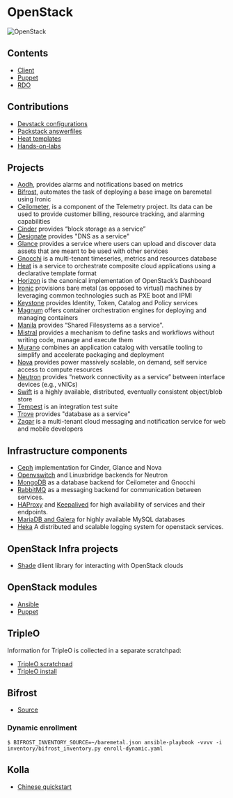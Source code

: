 OpenStack
=========

![OpenStack](http://docs.openstack.org/infra/publications/overview/graphics/openstack-cloud-software-horizontal-small.png)


## Contents

  * [Client](client.md)
  * [Puppet](puppet.md)
  * [RDO](rdo.md)


## Contributions

  * [Devstack configurations](https://github.com/gbraad/openstack-devstack-configurations)
  * [Packstack answerfiles](https://github.com/gbraad/openstack-packstack-answerfiles)
  * [Heat templates](https://github.com/gbraad/openstack-heat-templates)
  * [Hands-on-labs](https://github.com/gbraad/openstack-handsonlabs)


## Projects

  * [Aodh](http://docs.openstack.org/developer/aodh/), provides alarms and notifications based on metrics
  * [Bifrost](http://docs.openstack.org/developer/bifrost/), automates the task of deploying a base image on baremetal using Ironic
  * [Ceilometer](http://docs.openstack.org/developer/ceilometer/), is a component of the Telemetry project. Its data can be used to provide customer billing, resource tracking, and alarming capabilities
  * [Cinder](http://docs.openstack.org/developer/cinder/) provides “block storage as a service”
  * [Designate](http://docs.openstack.org/developer/designate/) provides "DNS as a service"
  * [Glance](http://docs.openstack.org/developer/glance/) provides a service where users can upload and discover data assets that are meant to be used with other services
  * [Gnocchi](http://docs.openstack.org/developer/gnocchi/) is a multi-tenant timeseries, metrics and resources database
  * [Heat](http://docs.openstack.org/developer/heat/) is a service to orchestrate composite cloud applications using a declarative template format 
  * [Horizon](http://docs.openstack.org/developer/horizon/) is the canonical implementation of OpenStack’s Dashboard
  * [Ironic](http://docs.openstack.org/developer/ironic/) provisions bare metal (as opposed to virtual) machines by leveraging common technologies such as PXE boot and IPMI
  * [Keystone](http://docs.openstack.org/developer/keystone/) provides Identity, Token, Catalog and Policy services 
  * [Magnum](http://docs.openstack.org/developer/magnum/) offers container orchestration engines for deploying and managing containers
  * [Manila](http://docs.openstack.org/developer/manila/) provides “Shared Filesystems as a service”.
  * [Mistral](http://docs.openstack.org/developer/mistral/) provides a mechanism to define tasks and workflows without writing code, manage and execute them
  * [Murano](http://docs.openstack.org/developer/murano/) combines an application catalog with versatile tooling to simplify and accelerate packaging and deployment
  * [Nova](http://docs.openstack.org/developer/nova/) provides power massively scalable, on demand, self service access to compute resources
  * [Neutron](http://docs.openstack.org/developer/neutron/) provides “network connectivity as a service” between interface devices (e.g., vNICs)
  * [Swift](http://docs.openstack.org/developer/swift/) is a highly available, distributed, eventually consistent object/blob store
  * [Tempest](http://docs.openstack.org/developer/tempest/) is an integration test suite
  * [Trove](http://docs.openstack.org/developer/trove/) provides "database as a service"
  * [Zaqar](http://docs.openstack.org/developer/zaqar/) is a multi-tenant cloud messaging and notification service for web and mobile developers


## Infrastructure components

  * [Ceph](http://ceph.com/) implementation for Cinder, Glance and Nova
  * [Openvswitch](http://openvswitch.org/) and Linuxbridge backends for Neutron
  * [MongoDB](https://www.mongodb.org/) as a database backend for Ceilometer and Gnocchi
  * [RabbitMQ](https://www.rabbitmq.com/) as a messaging backend for communication between services.
  * [HAProxy](http://www.haproxy.org/) and [Keepalived](http://www.keepalived.org/) for high availability of services and their endpoints.
  * [MariaDB and Galera](https://mariadb.com/kb/en/mariadb/galera-cluster/) for highly available MySQL databases
  * [Heka](http://hekad.readthedocs.org/) A distributed and scalable logging system for openstack services.


## OpenStack Infra projects

  * [Shade](http://docs.openstack.org/infra/shade/) dlient library for interacting with OpenStack clouds


## OpenStack modules

  * [Ansible](http://docs.ansible.com/ansible/list_of_cloud_modules.html#openstack)
  * [Puppet](http://docs.openstack.org/developer/puppet-openstack-guide/module-list.html#puppet-openstack-modules)


## TripleO

Information for TripleO is collected in a separate scratchpad:

  * [TripleO scratchpad](tripleo.md)
  * [TripleO install](//gist.github.com/gbraad/073052c08457526463369b8b80890afa)


## Bifrost

  * [Source](https://github.com/openstack/bifrost)
  

### Dynamic enrollment

```
$ BIFROST_INVENTORY_SOURCE=~/baremetal.json ansible-playbook -vvvv -i inventory/bifrost_inventory.py enroll-dynamic.yaml
```


## Kolla

  * [Chinese quickstart](https://github.com/hubchao/OpenStack_Deployment/blob/master/kolla_quickstart.rst)

